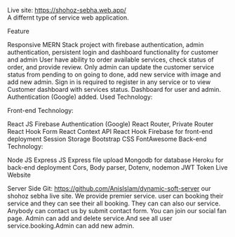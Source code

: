 Live site: https://shohoz-sebha.web.app/     
A differnt type of service web application.

Feature

Responsive MERN Stack project with firebase authentication, admin authentication, persistent login and dashboard functionality for customer and admin
User have ability to order available services, check status of order, and provide review.
Only admin can update the customer service status from pending to on going to done, add new service with image and add new admin.
Sign in is required to register in any service or to view Customer dashboard with services status.
Dashboard for user and admin.
Authentication (Google) added.
Used Technology:

Front-end Technology:

React JS
Firebase Authentication (Google)
React Router, Private Router
React Hook Form
React Context API
React Hook
Firebase for front-end deployment
Session Storage
Bootstrap
CSS
FontAwesome
Back-end Technology:

Node JS
Express JS
Express file upload
Mongodb for database
Heroku for back-end deployment
Cors, Body parser, Dotenv, nodemon
JWT Token
Live Website

Server Side Git: https://github.com/AnisIslam/dynamic-soft-server
our shohoz sebha live site. We provide premier service.
user can booking their service and they can see their all booking.
They can can also our service. Anybody can contact us by submit contact form.
You can join our social fan page.
Admin can add and delete service.And see all user service.booking.Admin can add new admin.


